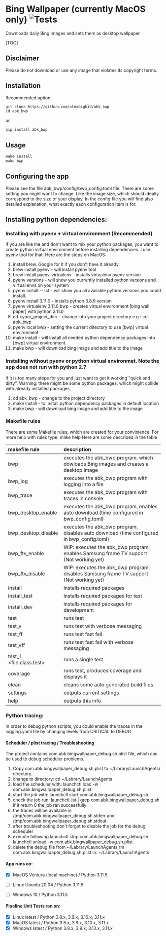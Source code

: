 # Bing Wallpaper (currently MacOS only) ![Tests](https://github.com/alexbigkid/abk_bwp/actions/workflows/pipeline.yml/badge.svg)
Downloads daily Bing images and sets them as desktop wallpaper

[TOC]


## Disclaimer
Please do not download or use any image that violates its copyright terms.


## Installation
Recommended option:
```html
git clone https://github.com/alexbigkid/abk_bwp
cd abk_bwp
```
or
```html
pip install abk_bwp
```


## Usage
```html
make install
make bwp
```


## Configuring the app
Please see the file abk_bwp/config/bwp_config.toml file. There are some setting you might want to change.
Like the image size, which should ideally correspond to the size of your display.
In the config file you will find also detailed explanation, what exactly each configuration item is for.


## Installing python dependencies:
### Installing with pyenv + virtual environment (Recommended)
If you are like me and don't want to mix your python packages, you want to create python virtual environment before installing dependencies.
I use pyenv tool for that. Here are the steps on MacOS:
1. install brew. Google for it if you don't have it already
2. brew install pyenv - will install pyenv tool
3. brew install pyenv-virtualenv - installs virtualenv pyenv version
4. pyenv versions - will show you currently installed python versions and virtual envs on your system
5. pyenv install --list - will show you all available python versions you could install.
6. pyenv install 3.11.0 - installs python 3.8.9 version
7. pyenv virtualenv 3.11.0 bwp - creates virtual environment [bing wall paper] with python 3.11.0
8. cd <your_project_dir> - change into your project directory e.g.: cd abk_bwp
9. pyenv local bwp - setting the current directory to use [bwp] virtual environment
10. make install - will install all needed python dependency packages into [bwp] virtual environment.
11. make bwp - will download bing image and add title to the image


### Installing without pyenv or python virtual environmet. Note the app does not run with python 2.7
If it is too many steps for you and just want to get it working "quick and dirty".
Warning: there might be some python packages, which might collide with already installed packages.
1. cd abk_bwp - change to the project directory
2. make install - to install python dependency packages in default location
3. make bwp - will download bing image and add title to the image


### Makefile rules
There are some Makefile rules, which are created for your convinience. For more help with rules type: make help
Here are some described in the table

| makefile rule            | description                                                                               |
| :----------------------- | :---------------------------------------------------------------------------------------- |
| bwp                      | executes the abk_bwp program, which dowloads Bing images and creates a desktop image      |
| bwp_log                  | executes the abk_bwp program with logging into a file                                     |
| bwp_trace                | executes the abk_bwp program with traces in console                                       |
| bwp_desktop_enable       | executes the abk_bwp program, enables auto download (time configured in bwp_config.toml)  |
| bwp_desktop_disable      | executes the abk_bwp program, disables auto download (time configured in bwp_config.toml) |
| bwp_ftv_enable           | WIP: executes the abk_bwp program, enables Samsung frame TV support (Not working yet)     |
| bwp_ftv_disable          | WIP: executes the abk_bwp program, disables Samsung frame TV support (Not working yet)    |
| install                  | installs required packages                                                                |
| install_test             | installs required packages for test                                                       |
| install_dev              | installs required packages for development                                                |
| test                     | runs test                                                                                 |
| test_v                   | runs test with verbose messaging                                                          |
| test_ff                  | runs test fast fail                                                                       |
| test_vff                 | runs test fast fail with verbose messaging                                                |
| test_1 <file.class.test> | runs a single test                                                                        |
| coverage                 | runs test, produces coverage and displays it                                              |
| clean                    | cleans some auto generated build files                                                    |
| settings                 | outputs current settings                                                                  |
| help                     | outputs this info                                                                         |


### Python tracing:
In order to debug python scripts, you could enable the traces in the
logging.yaml file by changing levels from CRITICAL to DEBUG


#### Scheduler / plist tracing / Troubleshooting
The project contains com.abk.bingwallpaper_debug.sh.plist file, which can be used to debug scheduler problems.
1. Copy com.abk.bingwallpaper_debug.sh.plist to ~/Library/LaunchAgents/ directory.
2. change to directory: cd ~/Labrary/LaunchAgents
3. load the scheduler with: launchctl load -w com.abk.bingwallpaper_debug.sh.plist
4. start the job with: launchctl start com.abk.bingwallpaper_debug.sh
5. check the job run: launchctl list | grep com.abk.bingwallpaper_debug.sh
   if it return 0 the job ran successfully
6. the traces will be available in
   /tmp/com.abk.bingwallpaper_debug.sh.stderr
   and
   /tmp/com.abk.bingwallpaper_debug.sh.stdout
7. after troubleshooting don't forget to disable the job for the debug scheduler
8. execute following
   launchctl stop com.abk.bingwallpaper_debug.sh
   launchctl unload -w com.abk.bingwallpaper_debug.sh.plist
9. delete the debug file from ~/Labrary/LaunchAgents
   rm com.abk.bingwallpaper_debug.sh.plist in: ~/Labrary/LaunchAgents


#### App runs on:
- [x] MacOS Ventura (local machine) / Python 3.11.5
- [ ] Linux Ubuntu 20.04  / Python 3.11.5
- [ ] Windows 10 / Python 3.11.5


#### Pipeline Unit Tests ran on:
- [x] Linux latest / Python 3.8.x, 3.9.x, 3.10.x, 3.11.x
- [x] MacOS latest / Python 3.8.x, 3.9.x, 3.10.x, 3.11.x
- [x] Windows latest / Python 3.8.x, 3.9.x, 3.10.x, 3.11.x
